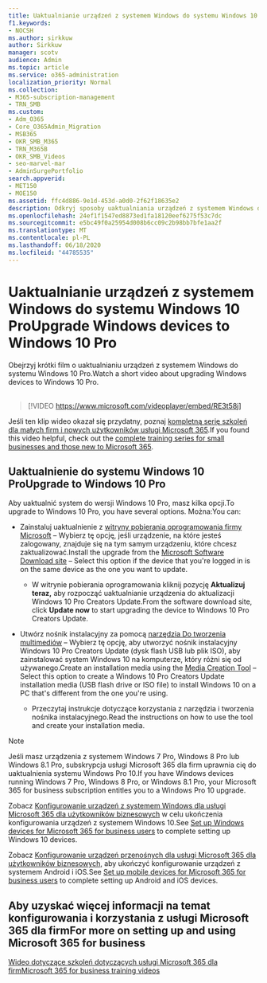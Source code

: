 ```yaml
---
title: Uaktualnianie urządzeń z systemem Windows do systemu Windows 10 Pro
f1.keywords:
- NOCSH
ms.author: sirkkuw
author: Sirkkuw
manager: scotv
audience: Admin
ms.topic: article
ms.service: o365-administration
localization_priority: Normal
ms.collection:
- M365-subscription-management
- TRN_SMB
ms.custom:
- Adm_O365
- Core_O365Admin_Migration
- MSB365
- OKR_SMB_M365
- TRN_M365B
- OKR_SMB_Videos
- seo-marvel-mar
- AdminSurgePortfolio
search.appverid:
- MET150
- MOE150
ms.assetid: ffc4d886-9e1d-453d-a0d0-2f62f18635e2
description: Odkryj sposoby uaktualniania urządzeń z systemem Windows do systemu Windows 10 Pro w celu wykorzystania bardziej zaawansowanych funkcji zabezpieczeń i sieci biznesowych.
ms.openlocfilehash: 24ef1f1547ed8873ed1fa18120eef6275f53c7dc
ms.sourcegitcommit: e5bc49f0a25954d008b6cc09c2b98bb7bfe1aa2f
ms.translationtype: MT
ms.contentlocale: pl-PL
ms.lasthandoff: 06/18/2020
ms.locfileid: "44785535"
---
```

# <a name="upgrade-windows-devices-to-windows-10-pro"></a><span data-ttu-id="cd657-103">Uaktualnianie urządzeń z systemem Windows do systemu Windows 10 Pro</span><span class="sxs-lookup"><span data-stu-id="cd657-103">Upgrade Windows devices to Windows 10 Pro</span></span>

<span data-ttu-id="cd657-104">Obejrzyj krótki film o uaktualnianiu urządzeń z systemem Windows do systemu Windows 10 Pro.</span><span class="sxs-lookup"><span data-stu-id="cd657-104">Watch a short video about upgrading Windows devices to Windows 10 Pro.</span></span><br><br>

> [!VIDEO https://www.microsoft.com/videoplayer/embed/RE3t58j] 

<span data-ttu-id="cd657-105">Jeśli ten klip wideo okazał się przydatny, poznaj [kompletną serię szkoleń dla małych firm i nowych użytkowników usługi Microsoft 365](https://support.microsoft.com/office/6ab4bbcd-79cf-4000-a0bd-d42ce4d12816).</span><span class="sxs-lookup"><span data-stu-id="cd657-105">If you found this video helpful, check out the [complete training series for small businesses and those new to Microsoft 365](https://support.microsoft.com/office/6ab4bbcd-79cf-4000-a0bd-d42ce4d12816).</span></span>

## <a name="upgrade-to-windows-10-pro"></a><span data-ttu-id="cd657-106">Uaktualnienie do systemu Windows 10 Pro</span><span class="sxs-lookup"><span data-stu-id="cd657-106">Upgrade to Windows 10 Pro</span></span>
  
<span data-ttu-id="cd657-107">Aby uaktualnić system do wersji Windows 10 Pro, masz kilka opcji.</span><span class="sxs-lookup"><span data-stu-id="cd657-107">To upgrade to Windows 10 Pro, you have several options.</span></span> <span data-ttu-id="cd657-108">Można:</span><span class="sxs-lookup"><span data-stu-id="cd657-108">You can:</span></span>
    
- <span data-ttu-id="cd657-109">Zainstaluj uaktualnienie z [witryny pobierania oprogramowania firmy Microsoft](https://go.microsoft.com/fwlink/?LinkID=836951 ) &ndash; Wybierz tę opcję, jeśli urządzenie, na które jesteś zalogowany, znajduje się na tym samym urządzeniu, które chcesz zaktualizować.</span><span class="sxs-lookup"><span data-stu-id="cd657-109">Install the upgrade from the [Microsoft Software Download site](https://go.microsoft.com/fwlink/?LinkID=836951 ) &ndash; Select this option if the device that you're logged in is on the same device as the one you want to update.</span></span> 

    - <span data-ttu-id="cd657-110">W witrynie pobierania oprogramowania kliknij pozycję **Aktualizuj teraz,** aby rozpocząć uaktualnianie urządzenia do aktualizacji Windows 10 Pro Creators Update.</span><span class="sxs-lookup"><span data-stu-id="cd657-110">From the software download site, click **Update now** to start upgrading the device to Windows 10 Pro Creators Update.</span></span> 
    
- <span data-ttu-id="cd657-111">Utwórz nośnik instalacyjny za pomocą [narzędzia Do tworzenia multimediów](https://go.microsoft.com/fwlink/?LinkID=836960) &ndash; Wybierz tę opcję, aby utworzyć nośnik instalacyjny Windows 10 Pro Creators Update (dysk flash USB lub plik ISO), aby zainstalować system Windows 10 na komputerze, który różni się od używanego.</span><span class="sxs-lookup"><span data-stu-id="cd657-111">Create an installation media using the [Media Creation Tool](https://go.microsoft.com/fwlink/?LinkID=836960) &ndash; Select this option to create a Windows 10 Pro Creators Update installation media (USB flash drive or ISO file) to install Windows 10 on a PC that's different from the one you're using.</span></span>

    - <span data-ttu-id="cd657-112">Przeczytaj instrukcje dotyczące korzystania z narzędzia i tworzenia nośnika instalacyjnego.</span><span class="sxs-lookup"><span data-stu-id="cd657-112">Read the instructions on how to use the tool and create your installation media.</span></span> 

> [!NOTE]
> <span data-ttu-id="cd657-113">Jeśli masz urządzenia z systemem Windows 7 Pro, Windows 8 Pro lub Windows 8.1 Pro, subskrypcja usługi Microsoft 365 dla firm uprawnia cię do uaktualnienia systemu Windows Pro 10.</span><span class="sxs-lookup"><span data-stu-id="cd657-113">If you have Windows devices running Windows 7 Pro, Windows 8 Pro, or Windows 8.1 Pro, your Microsoft 365 for business subscription entitles you to a Windows Pro 10 upgrade.</span></span>
    
<span data-ttu-id="cd657-114">Zobacz [Konfigurowanie urządzeń z systemem Windows dla usługi Microsoft 365 dla użytkowników biznesowych](set-up-windows-devices.md) w celu ukończenia konfigurowania urządzeń z systemem Windows 10.</span><span class="sxs-lookup"><span data-stu-id="cd657-114">See [Set up Windows devices for Microsoft 365 for business users](set-up-windows-devices.md) to complete setting up Windows 10 devices.</span></span> 
  
<span data-ttu-id="cd657-115">Zobacz [Konfigurowanie urządzeń przenośnych dla usługi Microsoft 365 dla użytkowników biznesowych,](set-up-mobile-devices.md) aby ukończyć konfigurowanie urządzeń z systemem Android i iOS.</span><span class="sxs-lookup"><span data-stu-id="cd657-115">See [Set up mobile devices for Microsoft 365 for business users](set-up-mobile-devices.md) to complete setting up Android and iOS devices.</span></span> 
  
## <a name="for-more-on-setting-up-and-using-microsoft-365-for-business"></a><span data-ttu-id="cd657-116">Aby uzyskać więcej informacji na temat konfigurowania i korzystania z usługi Microsoft 365 dla firm</span><span class="sxs-lookup"><span data-stu-id="cd657-116">For more on setting up and using Microsoft 365 for business</span></span>

[<span data-ttu-id="cd657-117">Wideo dotyczące szkoleń dotyczących usługi Microsoft 365 dla firm</span><span class="sxs-lookup"><span data-stu-id="cd657-117">Microsoft 365 for business training videos</span></span>](https://support.microsoft.com/office/6ab4bbcd-79cf-4000-a0bd-d42ce4d12816)
